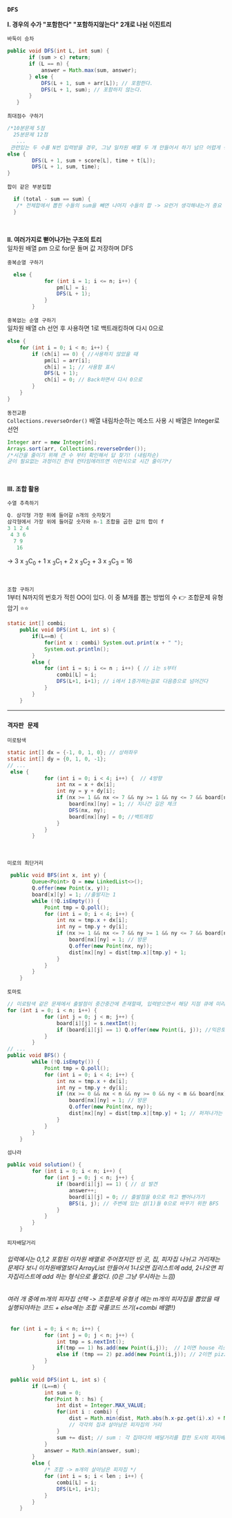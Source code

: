 ### `DFS`

**I. 경우의 수가 "포함한다" "포함하지않는다" 2개로 나뉜 이진트리** </br>

`바둑이 승차`

```java
public void DFS(int L, int sum) {
       if (sum > c) return;
       if (L == n) {
           answer = Math.max(sum, answer);
       } else {
           DFS(L + 1, sum + arr[L]); // 포함한다.
           DFS(L + 1, sum); // 포함하지 않는다.
       }
   }
```

`최대점수 구하기`

```java
/*10분문제 5점
  25분문제 12점
   ...
 관련있는 두 수를 N번 입력받을 경우, 그냥 일차원 배열 두 개 만들어서 하기 넘므 어렵게 생각X */
else {
        DFS(L + 1, sum + score[L], time + t[L]);
        DFS(L + 1, sum, time);
}

```

`합이 같은 부분집합`

```java
  if (total - sum == sum) {
   /* 전체합에서 뽑힌 수들의 sum을 빼면 나머지 수들의 합 -> 요런거 생각해내는거 중요 */
  }
```

</br>

**II. 여러가지로 뻗어나가는 구조의 트리** </br>
일차원 배열 pm 으로 for문 돌며 값 저장하며 DFS</br>

`중복순열 구하기`

```java
  else {
            for (int i = 1; i <= n; i++) {
                pm[L] = i;
                DFS(L + 1);
            }
        }
```

`중복없는 순열 구하기`</br>
일차원 배열 ch 선언 후 사용하면 1로 백트래킹하며 다시 0으로

```java
else {
    for (int i = 0; i < n; i++) {
        if (ch[i] == 0) { //사용하지 않았을 때
            pm[L] = arr[i];
            ch[i] = 1; // 사용함 표시
            DFS(L + 1);
            ch[i] = 0; // Back하면서 다시 0으로
        }
    }
}
```

`동전교환`</br>
`Collections.reverseOrder()` 배열 내림차순하는 메소드 사용 시 배열은 Integer로 선언</br>

```java
Integer arr = new Integer[n];
Arrays.sort(arr, Collections.reverseOrder());
/*시간을 줄이기 위해 큰 수 부터 확인해서 답 찾기! (내림차순)
굳이 필요없는 과정이긴 한데 런타임에러뜨면 이런식으로 시간 줄이기*/
```

</br>

**III. 조합 활용**

`수열 추측하기`</br>

```java
Q. 삼각형 가장 위에 들어갈 n개의 숫자찾기
삼각형에서 가장 위에 들어갈 숫자와 n-1 조합을 곱한 값의 합이 f
3 1 2 4
 4 3 6
  7 9
   16
```

-> 3 x <sub>3</sub>C<sub>0</sub> + 1 x <sub>3</sub>C<sub>1</sub> + 2 x <sub>3</sub>C<sub>2</sub> + 3 x <sub>3</sub>C<sub>3</sub> = 16

</br>

`조합 구하기`</br>
1부터 N까지의 번호가 적힌 OO이 있다. 이 중 M개를 뽑는 방법의 수 👉 조합문제 유형 암기 ⭐⭐

```java
static int[] combi;
    public void DFS(int L, int s) {
        if(L==m) {
            for(int x : combi) System.out.print(x + " ");
            System.out.println();
        }
        else {
            for (int i = s; i <= n ; i++) { // i는 s부터
                combi[L] = i;
                DFS(L+1, i+1); // i에서 1증가하는걸로 다음층으로 넘어간다
            }
        }
    }
```

---

### `격자판 문제`

`미로탐색`

```java
static int[] dx = {-1, 0, 1, 0}; // 상하좌우
static int[] dy = {0, 1, 0, -1};
// ...
 else {
            for (int i = 0; i < 4; i++) {  // 4방향
                int nx = x + dx[i];
                int ny = y + dy[i];
                if (nx >= 1 && nx <= 7 && ny >= 1 && ny <= 7 && board[nx][ny] == 0) { //내가 갈 수 있는 길
                    board[nx][ny] = 1; // 지나간 길은 체크
                    DFS(nx, ny);
                    board[nx][ny] = 0; //백트래킹
                }
            }
        }
```

</br>

`미로의 최단거리 `

```java
 public void BFS(int x, int y) {
        Queue<Point> Q = new LinkedList<>();
        Q.offer(new Point(x, y));
        board[x][y] = 1; //출발지는 1
        while (!Q.isEmpty()) {
            Point tmp = Q.poll();
            for (int i = 0; i < 4; i++) {
                int nx = tmp.x + dx[i];
                int ny = tmp.y + dy[i];
                if (nx >= 1 && nx <= 7 && ny >= 1 && ny <= 7 && board[nx][ny] == 0) {
                    board[nx][ny] = 1; // 방문
                    Q.offer(new Point(nx, ny));
                    dist[nx][ny] = dist[tmp.x][tmp.y] + 1;
                }
            }
        }
    }
```

`토마토`

```java
// 미로탐색 같은 문제에서 출발점이 중간중간에 존재할때, 입력받으면서 해당 지점 큐에 미리 넣어두기
for (int i = 0; i < n; i++) {
            for (int j = 0; j < m; j++) {
                board[i][j] = s.nextInt();
                if (board[i][j] == 1) Q.offer(new Point(i, j)); //익은토마토들은 바로 큐에 넣고 시작
            }
        }
// ...
public void BFS() {
        while (!Q.isEmpty()) {
            Point tmp = Q.poll();
            for (int i = 0; i < 4; i++) {
                int nx = tmp.x + dx[i];
                int ny = tmp.y + dy[i];
                if (nx >= 0 && nx < n && ny >= 0 && ny < m && board[nx][ny] == 0) {
                    board[nx][ny] = 1; // 방문
                    Q.offer(new Point(nx, ny));
                    dist[nx][ny] = dist[tmp.x][tmp.y] + 1; // 퍼져나가는 위치 (= 토마토가 익을동안의 날)
                }
            }
        }
    }
```

`섬나라`

```java
public void solution() {
        for (int i = 0; i < n; i++) {
            for (int j = 0; j < n; j++) {
                if (board[i][j] == 1) { // 섬 발견
                    answer++;
                    board[i][j] = 0; // 출발점을 0으로 하고 뻗어나가기
                    BFS(i, j); // 주변에 있는 섬(1)들 0으로 바꾸기 위한 BFS
                }
            }
        }
    }
```

`피자배달거리` </br>

###### 입력예시는 0,1,2 포함된 이차원 배열로 주어졌지만 빈 곳, 집, 피자집 나뉘고 거리재는 문제다 보니 이차원배열보다 ArrayList 만들어서 1나오면 집리스트에 add, 2나오면 피자집리스트에 add 하는 형식으로 풀었다. (0은 그냥 무시하는 느낌)

###### 여러 개 중에 m개의 피자집 선택 -> 조합문제 유형 if 에는 m개의 피자집을 뽑았을 때 실행되야하는 코드 + else에는 조합 국룰코드 쓰기(+combi 배열!!)

```java
 for (int i = 0; i < n; i++) {
            for (int j = 0; j < n; j++) {
                int tmp = s.nextInt();
                if(tmp == 1) hs.add(new Point(i,j));  // 1이면 house 리스트에
                else if (tmp == 2) pz.add(new Point(i,j)); // 2이면 pizza 리스트에
            }
        }

 public void DFS(int L, int s) {
        if (L==m) {
            int sum = 0;
            for(Point h : hs) {
                int dist = Integer.MAX_VALUE;
                for(int i : combi) {
                    dist = Math.min(dist, Math.abs(h.x-pz.get(i).x) + Math.abs(h.y - pz.get(i).y));
                    // 각각의 집과 살아남은 피자집의 거리
                }
                sum += dist; // sum : 각 집마다의 배달거리를 합한 도시의 피자배달거리
            }
            answer = Math.min(answer, sum);
        }
        else {
            /* 조합 -> m개의 살아남은 피자집 */
            for (int i = s; i < len ; i++) {
                combi[L] = i;
                DFS(L+1, i+1);
            }
        }
    }
```
